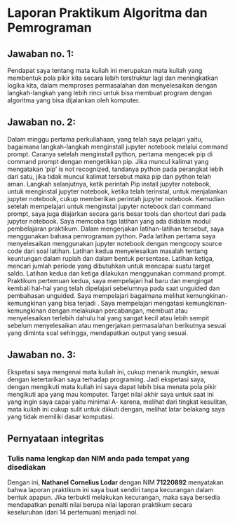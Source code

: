 # Laporan Praktikum Algoritma dan Pemrograman

## Jawaban no. 1:
Pendapat saya tentang mata kuliah ini merupakan mata kuliah yang membentuk pola pikir kita secara lebih terstruktur lagi dan meningkatkan logika kita, dalam memproses permasalahan dan menyelesaikan dengan langkah-langkah yang lebih rinci untuk bisa membuat program dengan algoritma yang bisa dijalankan oleh komputer.

## Jawaban no. 2:
Dalam minggu pertama perkuliahaan, yang telah saya pelajari yaitu, bagaimana langkah-langkah menginstall jupyter notebook melalui command prompt. Caranya setelah menginstall python, pertama mengecek pip di command prompt dengan mengetikkan pip. Jika muncul kalimat yang mengatakan ‘pip’ is not recognized, tandanya python pada perangkat lebih dari satu, jika tidak muncul kalimat tersebut maka pip dan python telah aman. Langkah selanjutnya, ketik perintah Pip install jupyter notebook, untuk menginstal jupyter notebook, ketika telah terinstal, untuk menjalankan jupyter notebook, cukup memberikan perintah jupyter notebook. Kemudian setelah mempelajari untuk menginstal jupyter notebook dari command prompt, saya juga diajarkan secara garis besar tools dan shortcut dari pada jupyter notebook. Saya memcoba tiga latihan yang ada didalam modul pembelajaran praktikum. 
Dalam mengerjakan latihan-latihan tersebut, saya menggunakan bahasa pemrograman python. Pada latihan pertama saya menyelesaikan menggunakan jupyter notebook dengan mengcopy source code dari soal latihan. Latihan kedua menyelesaikan masalah tentang keuntungan dalam rupiah dan dalam bentuk persentase. Latihan ketiga, mencari jumlah periode yang dibutuhkan untuk mencapai suatu target saldo. Latihan kedua dan ketiga dilakukan menggunakan command prompt. 
Praktikum pertemuan kedua, saya mempelajari hal baru dan mengingat kembali hal-hal yang telah dipelajari sebelumnya pada saat unguided dan pembahasan unguided. Saya mempelajari bagaimana melihat kemungkinan-kemungkinan yang bisa terjadi . Saya mempelajari mengatasi kemungkinan-kemungkinan dengan melakukan percabangan, membuat atau menyelesaikan terlebih dahulu hal yang sangat kecil atau lebih sempit sebelum menyelesaikan atau mengerjakan permasalahan berikutnya sesuai yang diminta soal sehingga, mendapatkan output yang sesuai.


## Jawaban no. 3:
Ekspetasi saya mengenai mata kuliah ini, cukup menarik mungkin, sesuai dengan ketertarikan saya terhadap programing. Jadi ekspetasi saya, dengan mengikuti mata kuliah ini saya dapat lebih bisa menata pola pikir mengikuti apa yang mau komputer. Target nilai akhir saya untuk saat ini yang ingin saya capai yaitu minimal A- karena, melihat dari tingkat kesulitan, mata kuliah ini cukup sulit untuk diikuti dengan, melihat latar belakang saya yang tidak memiliki dasar komputasi.


## Pernyataan integritas
### Tulis nama lengkap dan NIM anda pada tempat yang disediakan

Dengan ini, **Nathanel Cornelius Lodar** dengan NIM **71220892** menyatakan bahwa laporan praktikum ini saya buat sendiri tanpa kecurangan dalam bentuk apapun.  Jika terbukti melakukan kecurangan, maka saya bersedia mendapatkan penalti nilai berupa nilai laporan praktikum secara keseluruhan (dari 14 pertemuan) menjadi nol.
